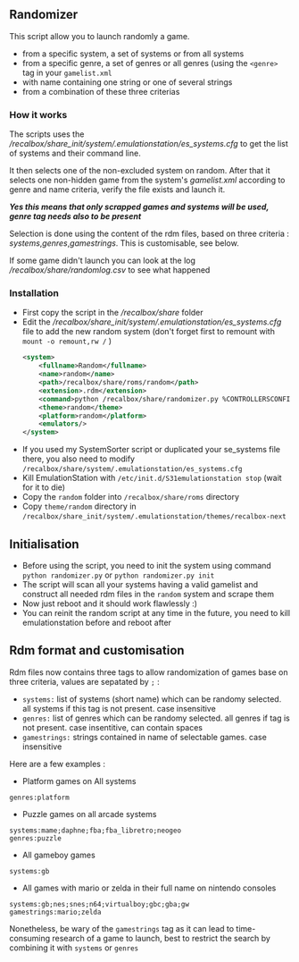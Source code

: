 ## Randomizer

This script allow you to launch randomly a game.
 - from a specific system, a set of systems or from all systems
 - from a specific genre, a set of genres or all genres (using the `<genre>` tag in your `gamelist.xml`
 - with name containing one string or one of several strings
 - from a combination of these three criterias

### How it works

The scripts uses the */recalbox/share_init/system/.emulationstation/es_systems.cfg* to get the list of systems and their command line.

It then selects one of the non-excluded system on random.
After that it selects one non-hidden game from the system's *gamelist.xml* according to genre and name criteria, verify the file exists and launch it.

***Yes this means that only scrapped games and systems will be used, genre tag needs also to be present***

Selection is done using the content of the rdm files, based on three criteria : *systems*,*genres*,*gamestrings*.
This is customisable, see below.

If some game didn't launch you can look at the log */recalbox/share/randomlog.csv* to see what happened

### Installation

* First copy the script in the */recalbox/share* folder
* Edit the */recalbox/share_init/system/.emulationstation/es_systems.cfg* file to add the new random system (don't forget first to remount with `mount -o remount,rw /`  )
	```xml
	<system>
        <fullname>Random</fullname>
        <name>random</name>
		<path>/recalbox/share/roms/random</path>
		<extension>.rdm</extension>
        <command>python /recalbox/share/randomizer.py %CONTROLLERSCONFIG% -rom %ROM% -ratio %RATIO%</command>
        <theme>random</theme>
		<platform>random</platform>
	    <emulators/>
	</system>
	```
* If you used my SystemSorter script or duplicated your se_systems file there, you also need to modify `/recalbox/share/system/.emulationstation/es_systems.cfg`
* Kill EmulationStation with `/etc/init.d/S31emulationstation stop` (wait for it to die)
* Copy the `random` folder into  `/recalbox/share/roms` directory
* Copy `theme/random` directory in `/recalbox/share_init/system/.emulationstation/themes/recalbox-next`

## Initialisation

* Before using the script, you need to init the system using command `python randomizer.py` or `python randomizer.py init`
* The script will scan all your systems having a valid gamelist and construct all needed rdm files in the `random` system and scrape them
* Now just reboot and it should work flawlessly :)
* You can reinit the random script at any time in the future, you need to kill emulationstation before and reboot after

## Rdm format and customisation

Rdm files now contains three tags to allow randomization of games base on three criteria, values are sepatated by `;` :
* `systems:` list of systems (short name) which can be randomy selected. all systems if this tag is not present. case insensitive
* `genres:` list of genres which can be randomy selected. all genres if tag is not present. case insentitive, can contain spaces
* `gamestrings:` strings contained in name of selectable games. case insensitive

Here are a few examples :
* Platform games on All systems
```
genres:platform
```

* Puzzle games on all arcade systems
```
systems:mame;daphne;fba;fba_libretro;neogeo
genres:puzzle
```

* All gameboy games
```
systems:gb
```

* All games with mario or zelda in their full name on nintendo consoles
```
systems:gb;nes;snes;n64;virtualboy;gbc;gba;gw
gamestrings:mario;zelda
```

Nonetheless, be wary of the `gamestrings` tag as it can lead to time-consuming research of a game to launch, best to restrict the search by combining it with `systems` or `genres`